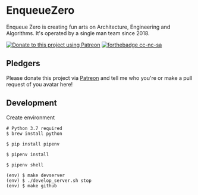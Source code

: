 # EnqueueZero

Enqueue Zero is creating fun arts on Architecture, Engineering and Algorithms. It's operated by a single man team since 2018.

[![Donate to this project using Patreon](https://img.shields.io/badge/patreon-donate-green.svg?style=for-the-badge&colorB=green)](https://patreon.com/enqueuezero)
[![forthebadge cc-nc-sa](http://ForTheBadge.com/images/badges/cc-nc-sa.svg)](https://creativecommons.org/licenses/by-nc-sa/4.0)

## Pledgers

Please donate this project via [Patreon](https://patreon.com/enqueuezero) and tell me who you're or make a pull request of you avatar here!



## Development

Create environment

```
# Python 3.7 required
$ brew install python

$ pip install pipenv

$ pipenv install

$ pipenv shell

(env) $ make devserver
(env) $ ./develop_server.sh stop
(env) $ make github
```

